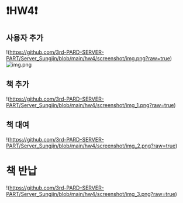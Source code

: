 # ❗️HW4❗️

## 사용자 추가
!(https://github.com/3rd-PARD-SERVER-PART/Server_Sungjin/blob/main/hw4/screenshot/img.png?raw=true)
![img.png](https://github.com/3rd-PARD-SERVER-PART/Server_Sungjin/blob/main/hw4/screenshot/img.png?raw=true)
## 책 추가
!(https://github.com/3rd-PARD-SERVER-PART/Server_Sungjin/blob/main/hw4/screenshot/img_1.png?raw=true)

## 책 대여
!(https://github.com/3rd-PARD-SERVER-PART/Server_Sungjin/blob/main/hw4/screenshot/img_2.png?raw=true)

# 책 반납
!(https://github.com/3rd-PARD-SERVER-PART/Server_Sungjin/blob/main/hw4/screenshot/img_3.png?raw=true)